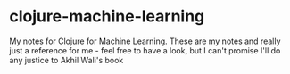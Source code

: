 # clojure-machine-learning

My notes for Clojure for Machine Learning. These are my notes and really just a reference for me - feel free to have a look, but I can't promise I'll do any justice to Akhil Wali's book
